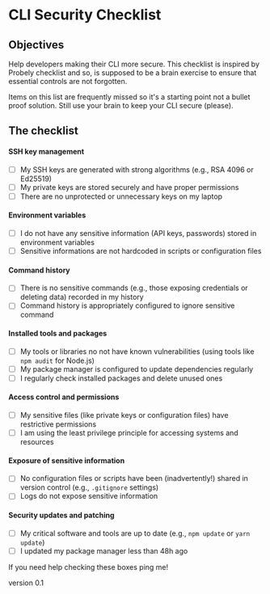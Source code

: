 # CLI Security Checklist

## Objectives

Help developers making their CLI more secure. This checklist is inspired by Probely checklist and so, is supposed to be a brain exercise to ensure that essential controls are not forgotten.

Items on this list are frequently missed so it's a starting point not a bullet proof solution. Still use your brain to keep your CLI secure (please). 

## The checklist
#### SSH key management
- [ ] My SSH keys are generated with strong algorithms (e.g., RSA 4096 or Ed25519)
- [ ] My private keys are stored securely and have proper permissions
- [ ] There are no unprotected or unnecessary keys on my laptop
#### Environment variables
- [ ] I do not have any sensitive information (API keys, passwords) stored in environment variables
- [ ] Sensitive informations are not hardcoded in scripts or configuration files
#### Command history
- [ ] There is no sensitive commands (e.g., those exposing credentials or deleting data) recorded in my history
- [ ] Command history is appropriately configured to ignore sensitive command
#### Installed tools and packages
- [ ] My tools or libraries no not have known vulnerabilities (using tools like `npm audit` for Node.js)
- [ ] My package manager is configured to update dependencies regularly
- [ ] I regularly check installed packages and delete unused ones  
#### Access control and permissions
- [ ] My sensitive files (like private keys or configuration files) have restrictive permissions
- [ ] I am using the least privilege principle for accessing systems and resources
#### Exposure of sensitive information
- [ ] No configuration files or scripts have been (inadvertently!) shared in version control (e.g., `.gitignore` settings)
- [ ] Logs do not expose sensitive information
#### Security updates and patching
- [ ] My critical software and tools are up to date (e.g., `npm update` or `yarn update`)
- [ ] I updated my package manager less than 48h ago

If you need help checking these boxes ping me!


version 0.1
